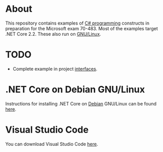 # About
This repository contains examples of [C# programming](https://docs.microsoft.com/en-us/dotnet/csharp/programming-guide/) constructs in preparation for the Microsoft exam 70-483.
Most of the examples target .NET Core 2.2. These also run on [GNU/Linux](https://www.gnu.org/gnu/linux-and-gnu.en.html).

# TODO
- Complete example in project [interfaces](https://github.com/aschutgh/ProgrammingExamplesForExamMS70483/tree/master/Interfaces).

# .NET Core on Debian GNU/Linux
Instructions for installing .NET Core on [Debian](https://www.debian.org/) GNU/Linux can be found [here](https://dotnet.microsoft.com/download/linux-package-manager/debian9/sdk-current).

# Visual Studio Code
You can download Visual Studio Code [here](https://code.visualstudio.com/).